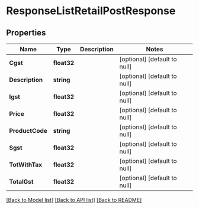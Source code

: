 # ResponseListRetailPostResponse

## Properties
Name | Type | Description | Notes
------------ | ------------- | ------------- | -------------
**Cgst** | **float32** |  | [optional] [default to null]
**Description** | **string** |  | [optional] [default to null]
**Igst** | **float32** |  | [optional] [default to null]
**Price** | **float32** |  | [optional] [default to null]
**ProductCode** | **string** |  | [optional] [default to null]
**Sgst** | **float32** |  | [optional] [default to null]
**TotWithTax** | **float32** |  | [optional] [default to null]
**TotalGst** | **float32** |  | [optional] [default to null]

[[Back to Model list]](../README.md#documentation-for-models) [[Back to API list]](../README.md#documentation-for-api-endpoints) [[Back to README]](../README.md)


